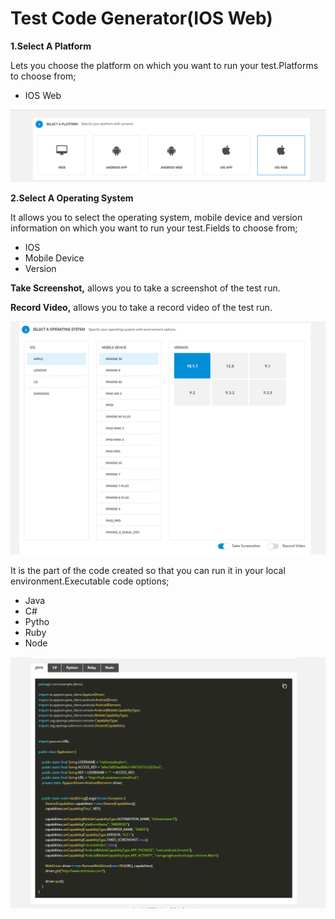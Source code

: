 # Test Code Generator(IOS Web)



**1.Select A Platform**

Lets you choose the platform on which you want to run your test.Platforms to choose from;

* IOS Web



![](<../.gitbook/assets/image (20).png>)

**2.Select A Operating System**

It allows you to select the operating system, mobile device and version information on which you want to run your test.Fields to choose from;

* IOS
* Mobile Device
* Version

**Take Screenshot,** allows you to take a screenshot of the test run.

**Record Video,** allows you to take a record video of the test run.

![](<../.gitbook/assets/image (13).png>)



It is the part of the code created so that you can run it in your local environment.Executable code options;

* Java
* C#
* Pytho
* Ruby
* Node

![](<../.gitbook/assets/image (3).png>)
